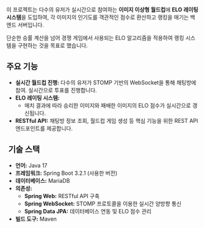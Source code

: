 이 프로젝트는 다수의 유저가 실시간으로 참여하는 **이미지 이상형 월드컵**에 **ELO 레이팅 시스템**을 도입하여, 각 이미지의 인기도를 객관적인 점수로 환산하고 랭킹을 매기는 백엔드 서버입니다.

단순한 승률 계산을 넘어 경쟁 게임에서 사용되는 ELO 알고리즘을 적용하여 랭킹 시스템을 구현하는 것을 목표로 했습니다.

##  주요 기능

-   **실시간 월드컵 진행:** 다수의 유저가 STOMP 기반의 WebSocket을 통해 채팅방에 참여. 실시간으로 투표를 진행합니다.
-   **ELO 레이팅 시스템:**
    -   매치 결과에 따라 승리한 이미지와 패배한 이미지의 ELO 점수가 실시간으로 갱신됩니다.
-   **RESTful API:** 채팅방 정보 조회, 월드컵 게임 생성 등 핵심 기능을 위한 REST API 엔드포인트를 제공합니다.

## ️ 기술 스택

-   **언어:** Java 17
-   **프레임워크:** Spring Boot 3.2.1 (사용한 버전)
-   **데이터베이스:** MariaDB
-   **의존성:**
    -   **Spring Web:** RESTful API 구축
    -   **Spring WebSocket:** STOMP 프로토콜을 이용한 실시간 양방향 통신
    -   **Spring Data JPA:** 데이터베이스 연동 및 ELO 점수 관리
-   **빌드 도구:** Maven
